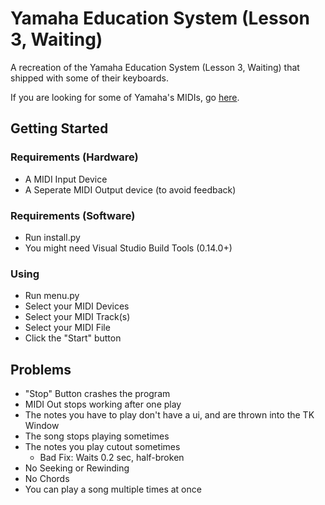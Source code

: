 # Yamaha Education System (Lesson 3, Waiting)
A recreation of the Yamaha Education System (Lesson 3, Waiting) that shipped with some of their keyboards.

If you are looking for some of Yamaha's MIDIs, go [here](https://vgcoder.nekoweb.org/yamahamidis/).
## Getting Started
### Requirements (Hardware)
* A MIDI Input Device
* A Seperate MIDI Output device (to avoid feedback)
### Requirements (Software)
* Run install.py
* You might need Visual Studio Build Tools (0.14.0+)
### Using
* Run menu.py
* Select your MIDI Devices
* Select your MIDI Track(s)
* Select your MIDI File
* Click the "Start" button
## Problems
* "Stop" Button crashes the program
* MIDI Out stops working after one play
* The notes you have to play don't have a ui, and are thrown into the TK Window
* The song stops playing sometimes
* The notes you play cutout sometimes
  * Bad Fix: Waits 0.2 sec, half-broken
* No Seeking or Rewinding
* No Chords
* You can play a song multiple times at once
